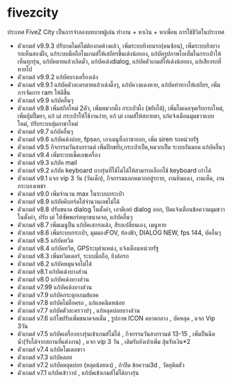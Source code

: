 # fivezcity
ประเทศ FiveZ City เป็นการจำลองบทบาทผู้เล่น ทำงาน + หาเงิน + หาเพื่อน การใช้ชีวิตในประเทศ
* ตัวเกมส์ v9.9.3 ปรับกดไมค์ไม่ต้องกดค้างแล้ว, เพิ่มระบบยิงบนรถ(คนซ้อน), เพิ่มระบบยิงยางรถเห็นสองฝั่ง, แก้ระบบมือถือในเกมส์ให้เสถียรขึ้นเด้งน้อยลง, แก้บัครูปภาพไอเท็มในกระเป๋าให้เห็นทุกรุ่น, แก้บัคตายแล้วเกิดมั่ว,
  แก้บัคเด้งdialog, แก้บัคตัวเกมส์ให้เด้งน้อยลง, แก้เสียงรถที่หายไป
* ตัวเกมส์ v9.9.2 แก้บัคบางเครื่องเด้ง
* ตัวเกมส์ v9.9.1 แก้บัคตัวละครตายแล้วเด้งดึ๊งๆ, แก้บัควงแดงหาย, แก้บัคท่าทางให้เสถียร, เพิ่มการจัดการ ram ให้ดีขึ้น
* ตัวเกมส์ v9.9 แก้บัคอื่นๆ
* ตัวเกมส์ v9.8 เพิ่มสกีลใหม่ 2ตัว, เพิ่มหมวกผึ้ง กระเป๋าผึ้ง (ขยับได้), เพิ่มโมเดลจุดเรียกรถใหม่, เพิ่มปุ่มปั้มยา, แก้ ui กระเป๋าให้ใช้งานง่าย, แก้ ui เกมส์ให้สบายตา, แก้แจ้งเตือนมุมขวาแบบใหม่, ปรับระบบสุ่มกาชาใหม่
* ตัวเกมส์ v9.7 แก้บัคอื่นๆ
* ตัวเกมส์ v9.6 แก้บัคเด้งบ่อย, fpsตก, เอาเมนูทิ้งกาชาออก, เพิ่ม siren รถหน่วยรัฐ
* ตัวเกมส์ v9.5 กิจกรรมวันสงกรานต์ เพิ่มปีกขยับ,กระเป๋าเป็ด,หมวกเป็ด ระบบกันมอด แก้บัคอื่นๆ
* ตัวเกมส์ v9.4 เพิ่มระบบเช็คเลขเครื่อง
* ตัวเกมส์ v9.3 แก้บัค mail
* ตัวเกมส์ v9.2 แก้บัค keyboard บางรุ่นที่ใช้ไม่ได้ให้สามารถเลือกใช้ keyboard เก่าได้
* ตัวเกมส์ v9.1 แจก vip 3 วัน (วันเด็ก), กิจกรรมแลกหมวกอสูรกาย, งานหินแดง, งานเห็ด, งานกระบองเพชร
* ตัวเกมส์ v9.0 เพิ่มจำนวน max ในระบบกระเป๋า
* ตัวเกมส์ v8.9 แก้บัคคีบอร์ดใส่จำนวนเลขไม่ได้
* ตัวเกมส์ v8.8 ปรับขนาด dialog ในตั้งค่า, เอาดีเลย์ dialog ออก, ปิดแจ้งเตือนข้อความมุมขวาในตั้งค่า, ปรับ ui ให้ซัพพอร์ตทุกขนาดจอ, แก้บัคอื่นๆ
* ตัวเกมส์ v8.7 เพิ่มเมนูปืน แก้บัคเสกรถเด้ง, สีรถเปลี่ยนเอง, เมนูหาย
* ตัวเกมส์ v8.6 เพิ่มระบบกระเป๋า, มุมมองFOV, ท้องฟ้า, DIALOG NEW, fps 144, บัคอื่นๆ
* ตัวเกมส์ v8.5 แก้บัคทวิต
* ตัวเกมส์ v8.4 แก้บัคทวิต, GPSระบุตำแหน่ง, แจ้งเตือนหน่วยรัฐ
* ตัวเกมส์ v8.3 เพิ่มทวิตเตอร์, ระบบมือถือ, ยิงล้อรถ
* ตัวเกมส์ v8.2 แก้บัคหมุนจอไม่ได้
* ตัวเกมส์ v8.1 แก้บัคเด้งบางส่วน
* ตัวเกมส์ v8.0 แก้บัคเด้งบางส่วน
* ตัวเกมส์ v7.99 แก้บัคเด้งบางส่วน
* ตัวเกมส์ v7.9 แก้บัคกระตุกเกมส์แลค
* ตัวเกมส์ v7.8 แก้บัคไม่ล็อครถ , แก้แลคนิดหน่อย
* ตัวเกมส์ v7.7 แก้บัคตัวละครวาปๆ , แก้หลุดบ่อยบางส่วน
* ตัวเกมส์ v7.6 แก้ไขปรับเพิ่มขนาดจอเต็ม , รูปภาพ ICON ตลาดกลาง , บัคหลุด , แจก Vip 3วัน
* ตัวเกมส์ v7.5 แก้บัคเครื่องบางรุ่นเข้าเกมส์ไม่ได้ , กิจกรรมวันสงกรานต์ 13-15 , เพิ่มปืนฉีดน้ำ(รับได้จากสถานที่แต่งงาน) , แจก vip 3 วัน , เติมรับอังเปาเพิ่ม ลุ้นรับเงิน*2
* ตัวเกมส์ v7.4 แก้บัคโมเดลขาว
* ตัวเกมส์ v7.3 แก้บัคลอย
* ตัวเกมส์ v7.2 แก้บัคหลุดบ่อย (หลุดน้อยลง) , ถ้าปิด ข้อความ3d , วัตถุติดตัว
* ตัวเกมส์ v7.1 แก้บัคเข้าวาป , แก้บัคเข้าเกมส์ไม่ได้บางรุ่น

